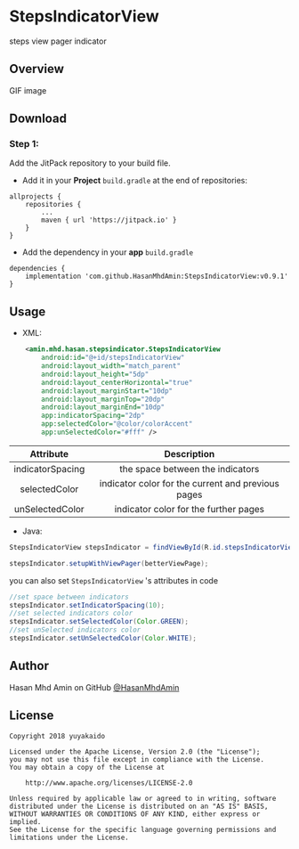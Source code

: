 # StepsIndicatorView
steps view pager indicator


## Overview

GIF image

## Download

### Step 1:
Add the JitPack repository to your build file.
 
 - Add it in your **Project** ```build.gradle``` at the end of repositories:
 
```
allprojects {
    repositories {
        ...
        maven { url 'https://jitpack.io' }
    }
}
```

-  Add the dependency in your **app** ```build.gradle```
```
dependencies {
    implementation 'com.github.HasanMhdAmin:StepsIndicatorView:v0.9.1'
}
```

## Usage
- XML:
```xml
    <amin.mhd.hasan.stepsindicator.StepsIndicatorView
        android:id="@+id/stepsIndicatorView"
        android:layout_width="match_parent"
        android:layout_height="5dp"
        android:layout_centerHorizontal="true"
        android:layout_marginStart="10dp"
        android:layout_marginTop="20dp"
        android:layout_marginEnd="10dp"
        app:indicatorSpacing="2dp"
        app:selectedColor="@color/colorAccent"
        app:unSelectedColor="#fff" />
```

| Attribute | Description |
| :----: | :----: |
| indicatorSpacing | the space between the indicators |
| selectedColor | indicator color for the current and previous pages |
| unSelectedColor | indicator color for the further pages |

- Java:

```java
StepsIndicatorView stepsIndicator = findViewById(R.id.stepsIndicatorView);

stepsIndicator.setupWithViewPager(betterViewPage);
```

you can also set ```StepsIndicatorView``` 's attributes in code

```java
//set space between indicators
stepsIndicator.setIndicatorSpacing(10);
//set selected indicators color
stepsIndicator.setSelectedColor(Color.GREEN);
//set unSelected indicators color
stepsIndicator.setUnSelectedColor(Color.WHITE);
```


## Author 
Hasan Mhd Amin on GitHub [@HasanMhdAmin](https://github.com/HasanMhdAmin) 

## License
```
Copyright 2018 yuyakaido

Licensed under the Apache License, Version 2.0 (the "License");
you may not use this file except in compliance with the License.
You may obtain a copy of the License at

    http://www.apache.org/licenses/LICENSE-2.0

Unless required by applicable law or agreed to in writing, software
distributed under the License is distributed on an "AS IS" BASIS,
WITHOUT WARRANTIES OR CONDITIONS OF ANY KIND, either express or implied.
See the License for the specific language governing permissions and
limitations under the License.
```